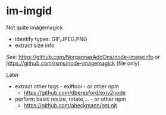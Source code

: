 # im-imgid

Not quite imagemagick

* 	identify types: GIF,JPEG,PNG
*	extract size info

See: https://github.com/NorgannasAddOns/node-imageinfo
 or https://github.com/rsms/node-imagemagick (file only)

Later

*	extract other tags - exiftool - or other npm
	* https://github.com/dberesford/exiv2node
*	perform basic resize, rotate,... - or other npm
	* https://github.com/aheckmann/gm.git